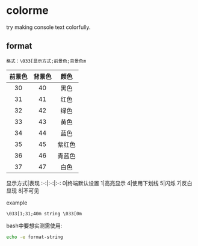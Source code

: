 # colorme
try making console text colorfully.


## format
```
格式：\033[显示方式;前景色;背景色m
```

前景色|背景色|颜色
:-:|:-:|:-:
30|40|黑色
31|41|红色
32|42|绿色
33|43|黄色
34|44|蓝色
35|45|紫红色
36|46|青蓝色
37|47|白色


显示方式|表现
:-:|:-:|:-:
0|终端默认设置
1|高亮显示
4|使用下划线
5|闪烁
7|反白显现
8|不可见


example
```
\033[1;31;40m string \033[0m
```
bash中要想实测需使用:
```bash
echo -e format-string
```
